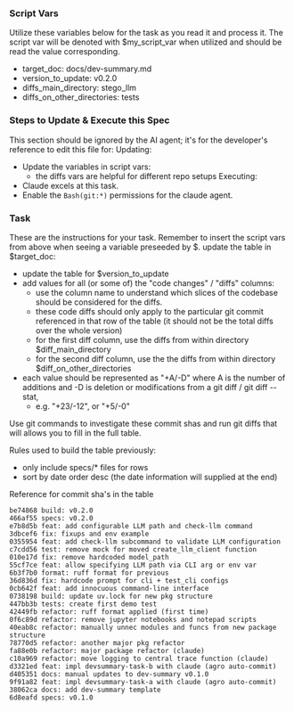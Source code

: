 ### Script Vars
Utilize these variables below for the task as you read it and process it. The script var will be denoted with $my_script_var when utilized and should be read the value corresponding.

- target_doc: docs/dev-summary.md 
- version_to_update: v0.2.0
- diffs_main_directory: stego_llm
- diffs_on_other_directories: tests

### Steps to Update & Execute this Spec
This section should be ignored by the AI agent; it's for the developer's reference to edit this file for:
Updating:
- Update the variables in script vars:
    - the diffs vars are helpful for different repo setups
Executing:
- Claude excels at this task.
- Enable the `Bash(git:*)` permissions for the claude agent.

### Task
These are the instructions for your task. Remember to insert the script vars from above when seeing a variable preseeded by $.
update the table in $target_doc:
- update the table for $version_to_update
- add values for all (or some of) the "code changes" / "diffs" columns:
    - use the column name to understand which slices of the codebase should be considered for the diffs.
    - these code diffs should only apply to the particular git commit referenced in that row of the table (it should not be the total diffs over the whole version)
    - for the first diff column, use the diffs from within directory $diff_main_directory
    - for the second diff column, use the the diffs from within directory $diff_on_other_directories
- each value should be represented as "+A/-D" where A is the number of additions and -D is deletion or modifications from a git diff / git diff --stat,
    - e.g. "+23/-12", or "+5/-0"

Use git commands to investigate these commit shas and run git diffs that will allows you to fill in the full table.

Rules used to build the table previously:
- only include specs/* files for rows
- sort by date order desc (the date information will supplied at the end)

Reference for commit sha's in the table
```
be74868 build: v0.2.0
466af55 specs: v0.2.0
e7b8d5b feat: add configurable LLM path and check-llm command
3dbcef6 fix: fixups and env example
0355954 feat: add check-llm subcommand to validate LLM configuration
c7cdd56 test: remove mock for moved create_llm_client function
010e17d fix: remove hardcoded model_path
55cf7ce feat: allow specifying LLM path via CLI arg or env var
6b3f7b0 format: ruff format for previous
36d836d fix: hardcode prompt for cli + test_cli configs
0cb642f feat: add innocuous command-line interface
0738198 build: update uv.lock for new pkg structure
447bb3b tests: create first demo test
42449fb refactor: ruff format applied (first time)
0f6c89d refactor: remove jupyter notebooks and notepad scripts
40eab8c refactor: manually unnec modules and funcs from new package structure
78770d5 refactor: another major pkg refactor
fa88e0b refactor: major package refactor (claude)
c10a969 refactor: move logging to central trace function (claude)
d3321ed feat: impl devsummary-task-b with claude (agro auto-commit)
d405351 docs: manual updates to dev-summary v0.1.0
9f91a82 feat: impl devsummary-task-a with claude (agro auto-commit)
38062ca docs: add dev-summary template
6d8eafd specs: v0.1.0
```



